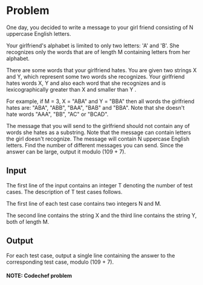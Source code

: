 # Problem

One day, you decided to write a message to your girl friend consisting of N uppercase English letters.

Your girlfriend's alphabet is limited to only two letters: 'A' and 'B'. She recognizes only the words that are of length M containing letters from her alphabet.

There are some words that your girlfriend hates. You are given two strings X and Y, which represent some two words she recognizes. Your girlfriend hates words X, Y and also each word that she recognizes and is lexicographically greater than X and smaller than Y .

For example, if M = 3, X = "ABA" and Y = "BBA" then all words the girlfriend hates are: "ABA", "ABB", "BAA", "BAB" and "BBA". Note that she doesn't hate words "AAA", "BB", "AC" or "BCAD".

The message that you will send to the girlfriend should not contain any of words she hates as a substring. Note that the message can contain letters the girl doesn't recognize. The message will contain N uppercase English letters. Find the number of different messages you can send. Since the answer can be large, output it modulo (109 + 7).

## Input
The first line of the input contains an integer T denoting the number of test cases. The description of T test cases follows.

The first line of each test case contains two integers N and M.

The second line contains the string X and the third line contains the string Y, both of length M.

## Output
For each test case, output a single line containing the answer to the corresponding test case, modulo (109 + 7).

#### NOTE: Codechef problem
